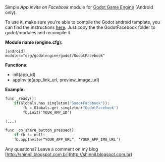 Simple *App invite on Facebook* module for [Godot Game Engine](http://godotengine.org/) (Android only). 

To use it, make sure you're able to compile the Godot android template, you can find the instructions [here](http://docs.godotengine.org/en/latest/reference/compiling_for_android.html). Just copy the the GodotFacebook folder to godot/modules and recompile it.


**Module name (engine.cfg):**
```
[android]
modules="org/godotengine/godot/GodotFacebook"
```

**Functions:**
* init(app_id)
* appInvite(app_link_url, preview_image_url)

**Example:**
```python
func _ready():
    if(Globals.has_singleton("GodotFacebook")):
        fb = Globals.get_singleton("GodotFacebook")
        fb.init(‘YOUR_APP_ID’)

(...)

func _on_share_button_pressed():
    if fb != null:
    fb.appInvite(“YOUR_APP_URL”, ‘YOUR_APP_IMG_URL’)
```        

Any questions? Leave a comment on my blog [http://shinnil.blogspot.com.br](http://shinnil.blogspot.com.br)
